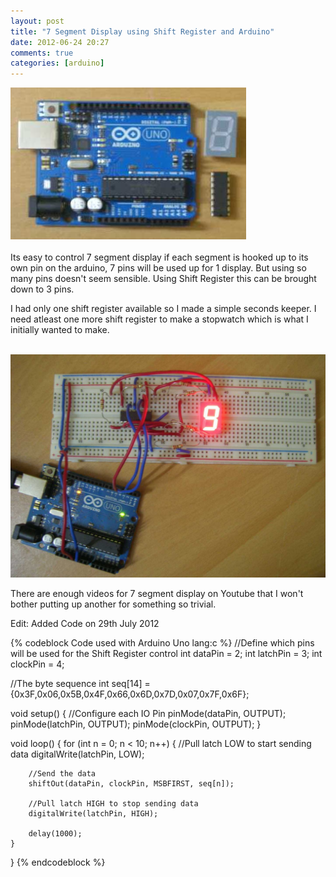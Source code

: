 ```yaml
---
layout: post
title: "7 Segment Display using Shift Register and Arduino"
date: 2012-06-24 20:27
comments: true
categories: [arduino]
---
```

<div class="aligncenter">
	<img src="/images/posts/arsr.jpg" />
</div>
<!--more-->
<br />
Its easy to control 7 segment display if each segment is hooked up to its own pin on the arduino, 7 pins will be used up for 1 display. But using so many pins doesn't seem sensible. Using Shift Register this can be brought down to 3 pins.

I had only one shift register available so I made a simple seconds keeper. I need atleast one more shift register to make a stopwatch which is what I initially wanted to make. 

<br />
<div class="aligncenter">
	<img src="/images/posts/shiftregister.jpg" title="7 Segment Display using Shift Register and Arduino" />
</div>

There are enough videos for 7 segment display on Youtube that I won't bother putting up another for something so trivial.

Edit: Added Code on 29th July 2012

{% codeblock Code used with Arduino Uno lang:c %}
//Define which pins will be used for the Shift Register control
int dataPin = 2;
int latchPin = 3;
int clockPin = 4;

//The byte sequence
int seq[14] = {0x3F,0x06,0x5B,0x4F,0x66,0x6D,0x7D,0x07,0x7F,0x6F};

void setup()
{
	//Configure each IO Pin
    pinMode(dataPin, OUTPUT);
    pinMode(latchPin, OUTPUT);
    pinMode(clockPin, OUTPUT);
}

void loop()
{
    for (int n = 0; n < 10; n++)
    {
    	//Pull latch LOW to start sending data
        digitalWrite(latchPin, LOW);

        //Send the data
        shiftOut(dataPin, clockPin, MSBFIRST, seq[n]);

        //Pull latch HIGH to stop sending data
        digitalWrite(latchPin, HIGH);

        delay(1000);
    }
}
{% endcodeblock %}